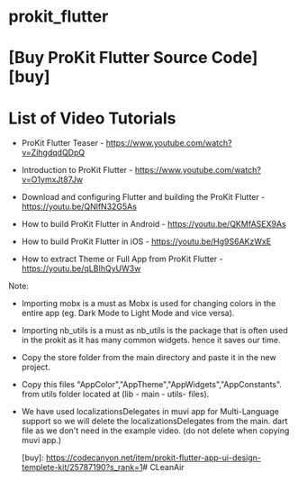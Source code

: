 # prokit_flutter

# [Buy ProKit Flutter Source Code][buy]

# List of Video Tutorials

- ProKit Flutter Teaser - https://www.youtube.com/watch?v=ZihgdqdQDpQ
- Introduction to ProKit Flutter - https://www.youtube.com/watch?v=O1ymxJt87Jw

- Download and configuring Flutter and building the ProKit Flutter - https://youtu.be/QNlfN32G5As
- How to build ProKit Flutter in Android - https://youtu.be/QKMfASEX9As
- How to build ProKit Flutter in iOS - https://youtu.be/Hg9S6AKzWxE
- How to extract Theme or Full App from ProKit Flutter - https://youtu.be/qLBIhQyUW3w

Note:
- Importing mobx is a must as Mobx is used for changing colors in the entire app (eg. Dark Mode to Light Mode and vice versa).
- Importing nb_utils is a must as nb_utils is the package that is often used in the prokit as it has many common widgets. hence it saves our time.
- Copy the store folder from the main directory and paste it in the new project.
- Copy this files "AppColor","AppTheme","AppWidgets","AppConstants". from utils folder located at (lib - main - utils-  files).
- We have used localizationsDelegates in muvi app for Multi-Language support so we will delete the localizationsDelegates from the main. dart file as we don't need in the example video. (do not delete when copying muvi app.)

   [buy]: <https://codecanyon.net/item/prokit-flutter-app-ui-design-templete-kit/25787190?s_rank=1>#   C L e a n A i r  
 